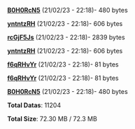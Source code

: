 [**B0H0RcN5**](/data/B0H0RcN5.txt) (21/02/23 - 22:18)- 480 bytes

[**yntntzRH**](/data/yntntzRH.txt) (21/02/23 - 22:18)- 606 bytes

[**rcGjF5Js**](/data/rcGjF5Js.txt) (21/02/23 - 22:18)- 2839 bytes

[**yntntzRH**](/data/yntntzRH.txt) (21/02/23 - 22:18)- 606 bytes

[**f6qRHvYr**](/data/f6qRHvYr.txt) (21/02/23 - 22:18)- 81 bytes

[**f6qRHvYr**](/data/f6qRHvYr.txt) (21/02/23 - 22:18)- 81 bytes

[**B0H0RcN5**](/data/B0H0RcN5.txt) (21/02/23 - 22:18)- 480 bytes

**Total Datas**: 11204

**Total Size**: 72.30 MB / 72.3 MB